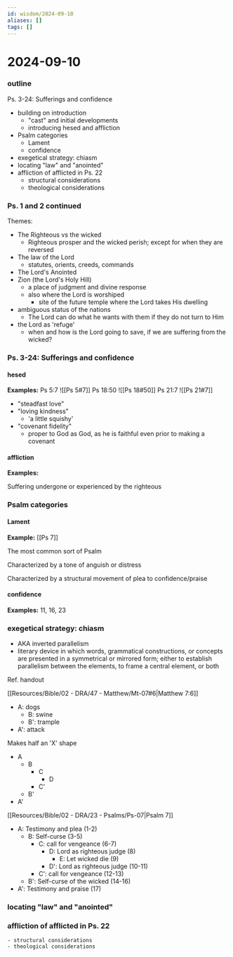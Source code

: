 ```yaml
---
id: wisdom/2024-09-10
aliases: []
tags: []
---
```


# 2024-09-10

### outline
Ps. 3-24: Sufferings and confidence
- building on introduction
	- "cast" and initial developments
	- introducing hesed and affliction
- Psalm categories
	- Lament
	- confidence
- exegetical strategy: chiasm
- locating "law" and "anointed"
- affliction of afflicted in Ps. 22
    - structural considerations
    - theological considerations




### Ps. 1 and 2 continued
Themes: 
- The Righteous vs the wicked
    - Righteous prosper and the wicked perish; except for when they are reversed
- The law of the Lord
    - statutes, orients, creeds, commands
- The Lord's Anointed
- Zion (the Lord's Holy Hill)
    - a place of judgment and divine response
    - also where the Lord is worshiped
        - site of the future temple where the Lord takes His dwelling 
- ambiguous status of the nations
    - The Lord can do what he wants with them if they do not turn to Him
- the Lord as 'refuge'
    - when and how is the Lord going to save, if we are suffering from the
        wicked?





### Ps. 3-24: Sufferings and confidence
#### hesed 
**Examples:**
Ps 5:7
![[Ps 5#7]]
Ps 18:50
![[Ps 18#50]]
Ps 21:7
![[Ps 21#7]]

- "steadfast love"
- "loving kindness"
    - 'a little squishy'
- "covenant fidelity"
    - proper to God as God, as he is faithful even prior to making a covenant


#### affliction
**Examples:** 

Suffering undergone or experienced by the righteous

### Psalm categories
#### Lament
**Example:** 
[[Ps 7]]

The most common sort of Psalm

Characterized by a tone of anguish or distress

Characterized by a structural movement of plea to confidence/praise


#### confidence
**Examples:** 
11, 16, 23



### exegetical strategy: chiasm
- AKA inverted parallelism 
- literary device in which words, grammatical constructions, or concepts are
presented in a symmetrical or mirrored form; either to establish parallelism
between the elements, to frame a central element, or both

Ref. handout

[[Resources/Bible/02 - DRA/47 - Matthew/Mt-07#6|Matthew 7:6]]
- A: dogs
    - B: swine
    - B': trample
- A': attack

Makes half an 'X' shape
- A
    - B
        - C
            - D
        - C'
    - B'
- A'

[[Resources/Bible/02 - DRA/23 - Psalms/Ps-07|Psalm 7]]
- A: Testimony and plea (1-2)
    - B: Self-curse (3-5)
        - C: call for vengeance (6-7)
            - D: Lord as righteous judge (8)
                - E: Let wicked die (9)
            - D': Lord as righteous judge (10-11)
        - C': call for vengeance (12-13)
    - B': Self-curse of the wicked (14-16)
- A': Testimony and praise (17)


### locating "law" and "anointed"
### affliction of afflicted in Ps. 22
    - structural considerations
    - theological considerations




















